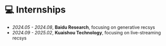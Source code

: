 # 💻 Internships
- *2024.05 - 2024.08*, **Baidu Research**, focusing on generative recsys
- *2024.09 - 2025.02*, **Kuaishou Technology**, focusing on live-streaming recsys